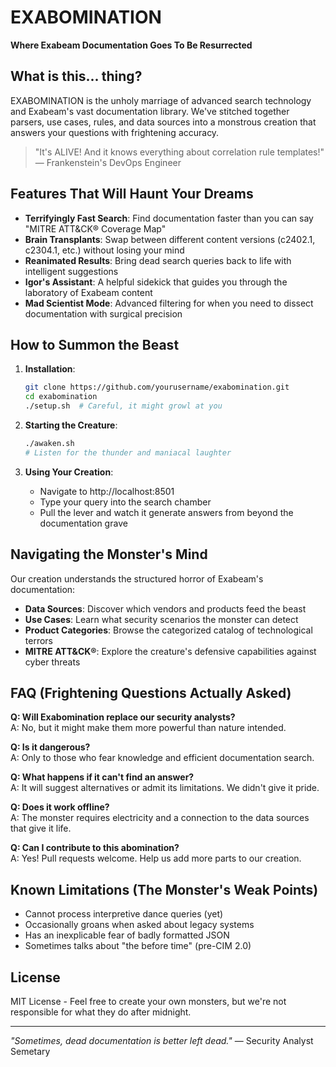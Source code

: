 # EXABOMINATION

**Where Exabeam Documentation Goes To Be Resurrected**

## What is this... thing?

EXABOMINATION is the unholy marriage of advanced search technology and Exabeam's vast documentation library. We've stitched together parsers, use cases, rules, and data sources into a monstrous creation that answers your questions with frightening accuracy.

> "It's ALIVE! And it knows everything about correlation rule templates!" — Frankenstein's DevOps Engineer

## Features That Will Haunt Your Dreams

- **Terrifyingly Fast Search**: Find documentation faster than you can say "MITRE ATT&CK® Coverage Map"
- **Brain Transplants**: Swap between different content versions (c2402.1, c2304.1, etc.) without losing your mind
- **Reanimated Results**: Bring dead search queries back to life with intelligent suggestions
- **Igor's Assistant**: A helpful sidekick that guides you through the laboratory of Exabeam content
- **Mad Scientist Mode**: Advanced filtering for when you need to dissect documentation with surgical precision

## How to Summon the Beast

1. **Installation**:
   ```bash
   git clone https://github.com/yourusername/exabomination.git
   cd exabomination
   ./setup.sh  # Careful, it might growl at you
   ```

2. **Starting the Creature**:
   ```bash
   ./awaken.sh
   # Listen for the thunder and maniacal laughter
   ```

3. **Using Your Creation**:
   - Navigate to http://localhost:8501
   - Type your query into the search chamber
   - Pull the lever and watch it generate answers from beyond the documentation grave

## Navigating the Monster's Mind

Our creation understands the structured horror of Exabeam's documentation:

- **Data Sources**: Discover which vendors and products feed the beast
- **Use Cases**: Learn what security scenarios the monster can detect
- **Product Categories**: Browse the categorized catalog of technological terrors
- **MITRE ATT&CK®**: Explore the creature's defensive capabilities against cyber threats

## FAQ (Frightening Questions Actually Asked)

**Q: Will Exabomination replace our security analysts?**  
A: No, but it might make them more powerful than nature intended.

**Q: Is it dangerous?**  
A: Only to those who fear knowledge and efficient documentation search.

**Q: What happens if it can't find an answer?**  
A: It will suggest alternatives or admit its limitations. We didn't give it pride.

**Q: Does it work offline?**  
A: The monster requires electricity and a connection to the data sources that give it life.

**Q: Can I contribute to this abomination?**  
A: Yes! Pull requests welcome. Help us add more parts to our creation.

## Known Limitations (The Monster's Weak Points)

- Cannot process interpretive dance queries (yet)
- Occasionally groans when asked about legacy systems
- Has an inexplicable fear of badly formatted JSON
- Sometimes talks about "the before time" (pre-CIM 2.0)

## License

MIT License - Feel free to create your own monsters, but we're not responsible for what they do after midnight.

---

*"Sometimes, dead documentation is better left dead."* — Security Analyst Semetary
